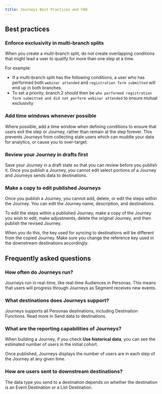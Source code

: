 ```yaml
---
title: Journeys Best Practices and FAQ
---
```

## Best practices

### Enforce exclusivity in multi-branch splits

When you create a multi-branch split, do not create overlapping conditions that might lead a user to qualify for more than one step at a time.

For example:
  - If a multi-branch split has the following conditions, a user who has performed both `webinar attended` and `registration form submitted` will end up in both branches.
  - To set a priority, branch 2 should then be `who performed registration form submitted and did not perform webinar attended` to ensure mutual exclusivity

### Add time windows whenever possible

Where possible, add a time window when defining conditions to ensure that users exit the step or Journey, rather than remain at the step forever. This prevents Journeys from collecting stale users which can muddle your data for analytics, or cause you to over-target.

### Review your Journey in drafts first

Save your Journey in a draft state so that you can review before you publish it. Once you publish a Journey, you cannot edit select portions of a Journey and Journeys sends data to destinations.

### Make a copy to edit published Journeys

Once you publish a Journey, you cannot add, delete, or edit the steps within the Journey. You can edit the Journey name, description, and destinations.

To edit the steps within a published Journey, make a copy of the Journey you wish to edit, make adjustments, delete the original Journey, and then publish the revised Journey.

When you do this, the key used for syncing to destinations will be different from the copied Journey. Make sure you change the reference key used in the downstream destinations accordingly.

## Frequently asked questions

### How often do Journeys run?

Journeys run in real-time, like real-time Audiences in Personas. This means that users will progress through Journeys as Segment receives new events.

### What destinations does Journeys support?

Journeys supports all Personas destinations, including Destination Functions. Read more in Send data to destinations.

### What are the reporting capabilities of Journeys?

When building a Journey, if you check **Use historical data**, you can see the estimated number of users in the initial cohort.

Once published, Journeys displays the number of users are in each step of the Journey at any given time.

### How are users sent to downstream destinations?

The data type you send to a destination depends on whether the destination is an Event Destination or a List Destination. 
